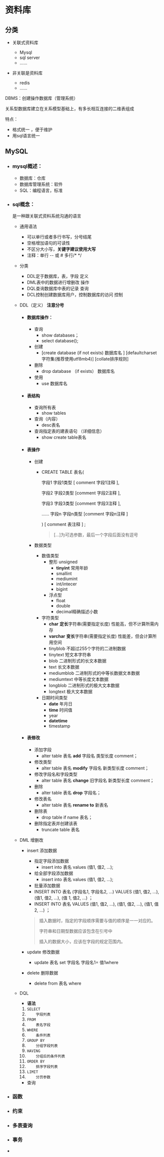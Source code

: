 # 资料库

## 分类

- 关联式资料库
  - Mysql
  - sql server
  - ……

- 非关联是资料库
  - redis
  - ......

DBMS：创建操作数据库（管理系统）

关系型数据库建立在关系模型基础上，有多长相互连接的二维表组成

特点：

- 格式统一  ，便于维护
- 用sql语言统一

## MySQL

- ### mysql概述：

  - 数据库：仓库
  - 数据库管理系统：软件
  - SQL：编程语言，标准

- ### sql概念：

  是一种跟关联式资料系统沟通的语言

  - 通用语法

    - 可以单行或者多行书写，分号结尾
    - 空格增加语句的可读性
    - 不区分大小写，**关键字建议使用大写**
    - 注释：单行 --  或 #    多行/*   */

  - 分类

    - DDL定于数据库，表，字段    定义
    - DML表中的数据进行增删改   操作
    - DQL查询数据库中表的记录    查询
    - DCL控制创建数据库用户，控制数据库的访问    控制

  - DDL（定义）   **注意分号**

    - #### 数据库操作：

      - 查询
        - show databases；
        - select database();
      - 创建
        - [create database (if not exists) 数据库名 ]  [defaultcharset 字符集(推荐使用utf8mb4)]  [collate排序规则]
      - 删除
        - drop database （if exists）  数据库名
      - 使用
        - use 数据库名

    - #### **表结构**

      - 查询所有表
        - show tables
      - 查询（内容）
        - desc表名
      - 查询指定表的建表语句   （详细信息）
        - show create  table表名

    - #### **表操作**

      - 创建

        - CREATE TABLE  表名( 

          字段1  字段1类型 [ comment 字段1注释 ], 

          字段2  字段2类型 [comment  字段2注释 ], 

          字段3  字段3类型 [comment  字段3注释 ],

           ...... 字段n  字段n类型 [comment  字段n注释 ]   

           ) [ comment  表注释 ] ;

          > [...]为可选参数，最后一个字段后面没有逗号

      - 数据类型

        - 数值类型
          - 整形   unsigned
            - **tinyint**     常用年龄
            - smallint
            - mediumint
            - int/intecer
            - bigint
          - 浮点型
            - float
            - double
            - decimal精确描述小数
        - 字符类型
          - **char**                **定长**字符串(需要指定长度)    性能高，但不计算所需内存        
          - **varchar**           **变长**字符串(需要指定长度)    性能差，但会计算所用空间
          - tinyblob          不超过255个字符的二进制数据
          - tinytext           短文本字符串
          - blob                 二进制形式的长文本数据
          - text                  长文本数据
          - mediumblob  二进制形式的中等长数据文本数据
          - mediumtext   中等长度文本数据
          - longblob         二进制形式的极大文本数据
          - longtext          极大文本数据
        - 日期时间类型
          - **date**  年月日
          - **time**  时间值
          - year
          - **datetime**
          - timestamp  

    - #### **表修改**

      - 添加字段
        - alter table 表名  **add**  字段名 类型长度 comment；
      - 修改类型
        - alter table 表名  **modify**  字段名 新类型长度 comment；
      - 修改字段名和字段类型
        - alter table 表名  **change**  旧字段名 新类型长度 comment；
      - 删除
        - alter table 表名 **drop** 字段名；
      - 修改表名
        - alter table 表名 **rename to** 新表名
      - 删除表
        - drop table if name 表名；
      - 删除指定表并创建该表
        - truncate table 表名

  - DML    增删改

    - insert   添加数据

      - 指定字段添加数据
        - insert into 表名   values (值1, 值2, ...);
      - 给全部字段添加数据
        - insert into 表名 values (值1, 值2, ...);
      -  批量添加数据
        - INSERT INTO 表名 (字段名1, 字段名2, ...)  VALUES (值1, 值2, ...), (值1, 值2, ...), (值 1, 值2, ...) ；
        - INSERT INTO 表名 VALUES (值1, 值2, ...), (值1, 值2, ...), (值1, 值2, ...) ；

      > 插入数据时，指定的字段顺序需要与值的顺序是一一对应的。
      >
      > 字符串和日期型数据应该包含在引号中
      >
      >  插入的数据大小，应该在字段的规定范围内。 

    - update 修改数据

      - update 表名 set 字段名 字段名1= 值1where

    - delete   删除数据

      - delete from 表名 where

  - DQL

    - **语法**

    1. `SELECT`
    2. `    字段列表`
    3. `FROM`
    4. `    表名字段`
    5. `WHERE`
    6. `    条件列表`
    7. `GROUP BY`
    8. `    分组字段列表`
    9. `HAVING`
    10. `    分组后的条件列表`
    11. `ORDER BY`
    12. `    排序字段列表`
    13. `LIMIT`
    14. `    分页参数`

    - 查询			

- ### 函数

- ### 约束

- ### 多表查询

- ### 事务

- 
